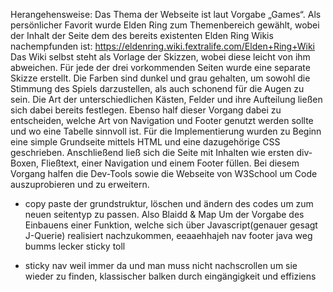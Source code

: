 Herangehensweise:
Das Thema der Webseite ist laut Vorgabe „Games“. Als persönlicher Favorit wurde Elden Ring zum Themenbereich gewählt, wobei der Inhalt der Seite dem des bereits existenten Elden Ring Wikis nachempfunden ist: https://eldenring.wiki.fextralife.com/Elden+Ring+Wiki
Das Wiki selbst steht als Vorlage der Skizzen, wobei diese leicht von ihm abweichen. Für jede der drei vorkommenden Seiten wurde eine separate Skizze erstellt. Die Farben sind dunkel und grau gehalten, um sowohl die Stimmung des Spiels darzustellen, als auch schonend für die Augen zu sein. Die Art der unterschiedlichen Kästen, Felder und ihre Aufteilung ließen sich dabei bereits festlegen. Ebenso half dieser Vorgang dabei zu entscheiden, welche Art von Navigation und Footer genutzt werden sollte und wo eine Tabelle sinnvoll ist.
Für die Implementierung wurden zu Beginn eine simple Grundseite mittels HTML und eine dazugehörige CSS geschrieben. Anschließend ließ sich die Seite mit Inhalten wie ersten div-Boxen, Fließtext, einer Navigation und einem Footer füllen. Bei diesem Vorgang halfen die Dev-Tools sowie die Webseite von W3School um Code auszuprobieren und zu erweitern.

- copy paste der grundstruktur, löschen und ändern des codes um zum neuen seitentyp zu passen. Also Blaidd & Map
  Um der Vorgabe des Einbauens einer Funktion, welche sich über Javascript(genauer gesagt J-Querie) realisiert nachzukommen, eeaaehhajeh nav footer java weg bumms lecker sticky toll

- sticky nav weil immer da und man muss nicht nachscrollen um sie wieder zu finden, klassischer balken durch eingängigkeit und effiziens
